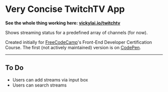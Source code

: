 # Very Concise TwitchTV App

**See the whole thing working here: [vickylai.io/twitchtv](http://vickylai.io/twitchtv/)**

Shows streaming status for a predefined array of channels (for now).

Created initially for [FreeCodeCamp](https://www.freecodecamp.com/vickylaiio)'s Front-End Developer Certification Course. The first (not actively maintained) version is on [CodePen](http://codepen.io/vickylaiio/full/pPNYQB/).

***

## To Do
* Users can add streams via input box
* Users can search streams
